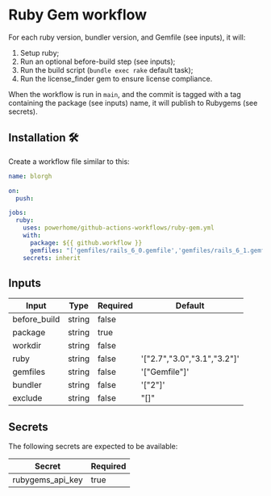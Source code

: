 # Ruby Gem workflow

For each ruby version, bundler version, and Gemfile (see inputs), it will:

1. Setup ruby;
2. Run an optional before-build step (see inputs);
3. Run the build script (`bundle exec rake` default task);
4. Run the license_finder gem to ensure license compliance.

When the workflow is run in `main`, and the commit is tagged with a tag containing the package (see inputs) name, it will publish to Rubygems (see secrets).

## Installation 🛠

Create a workflow file similar to this:

```yml
name: blorgh

on:
  push:

jobs:
  ruby:
    uses: powerhome/github-actions-workflows/ruby-gem.yml
    with:
      package: ${{ github.workflow }}
      gemfiles: "['gemfiles/rails_6_0.gemfile','gemfiles/rails_6_1.gemfile','gemfiles/rails_7_0.gemfile']"
    secrets: inherit
```

## Inputs

| **Input**    | **Type** | **Required** | **Default**                 |
| ------------ | -------- | ------------ | --------------------------- |
| before_build | string   | false        |                             |
| package      | string   | true         |                             |
| workdir      | string   | false        |                             |
| ruby         | string   | false        | '["2.7","3.0","3.1","3.2"]' |
| gemfiles     | string   | false        | '["Gemfile"]'               |
| bundler      | string   | false        | '["2"]'                     |
| exclude      | string   | false        | "[]"                        |

## Secrets

The following secrets are expected to be available:

| **Secret**       | **Required** |
| ---------------- | ------------ |
| rubygems_api_key | true         |
